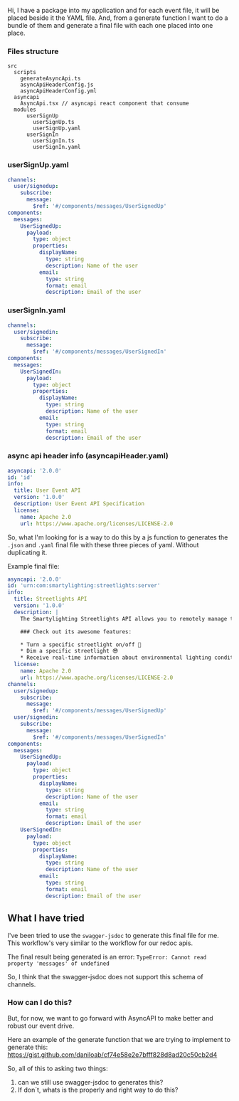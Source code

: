 Hi, I have a package into my application and for each event file, it will be placed beside it the YAML file. And, from a generate function I want to do a bundle of them and generate a final file with each one placed into one place.

### Files structure
```terminal
src
  scripts
    generateAsyncApi.ts
    asyncApiHeaderConfig.js
    asyncApiHeaderConfig.yml
  asyncapi
    AsyncApi.tsx // asyncapi react component that consume 
  modules
      userSignUp
        userSignUp.ts
        userSignUp.yaml
      userSignIn
        userSignIn.ts
        userSignIn.yaml
```

### userSignUp.yaml
```yaml
channels:
  user/signedup:
    subscribe:
      message:
        $ref: '#/components/messages/UserSignedUp'
components:
  messages:
    UserSignedUp:
      payload:
        type: object
        properties:
          displayName:
            type: string
            description: Name of the user
          email:
            type: string
            format: email
            description: Email of the user
```

### userSignIn.yaml
```yaml
channels:
  user/signedin:
    subscribe:
      message:
        $ref: '#/components/messages/UserSignedIn'
components:
  messages:
    UserSignedIn:
      payload:
        type: object
        properties:
          displayName:
            type: string
            description: Name of the user
          email:
            type: string
            format: email
            description: Email of the user

```

### async api header info (asyncapiHeader.yaml)
```yaml
asyncapi: '2.0.0'
id: 'id'
info:
  title: User Event API
  version: '1.0.0'
  description: User Event API Specification
  license:
    name: Apache 2.0
    url: https://www.apache.org/licenses/LICENSE-2.0
```

So, what I'm looking for is a way to do this by a js function to generates the `.json` and `.yaml` final file with these three pieces of yaml. Without duplicating it.

Example final file:
```yaml
asyncapi: '2.0.0'
id: 'urn:com:smartylighting:streetlights:server'
info:
  title: Streetlights API
  version: '1.0.0'
  description: |
    The Smartylighting Streetlights API allows you to remotely manage the city lights.

    ### Check out its awesome features:

    * Turn a specific streetlight on/off 🌃
    * Dim a specific streetlight 😎
    * Receive real-time information about environmental lighting conditions 📈
  license:
    name: Apache 2.0
    url: https://www.apache.org/licenses/LICENSE-2.0
channels:
  user/signedup:
    subscribe:
      message:
        $ref: '#/components/messages/UserSignedUp'
  user/signedin:
    subscribe:
      message:
        $ref: '#/components/messages/UserSignedIn'
components:
  messages:
    UserSignedUp:
      payload:
        type: object
        properties:
          displayName:
            type: string
            description: Name of the user
          email:
            type: string
            format: email
            description: Email of the user
    UserSignedIn:
      payload:
        type: object
        properties:
          displayName:
            type: string
            description: Name of the user
          email:
            type: string
            format: email
            description: Email of the user
```

## What I have tried
I've been tried to use the `swagger-jsdoc` to generate this final file for me. This workflow's very similar to the workflow for our redoc apis.

The final result being generated is an error: `TypeError: Cannot read property 'messages' of undefined`

So, I think that the swagger-jsdoc does not support this schema of channels.

### How can I do this?
But, for now, we want to go forward with AsyncAPI to make better and robust our event drive.

Here an example of the generate function that we are trying to implement to generate this: https://gist.github.com/daniloab/cf74e58e2e7bfff828d8ad20c50cb2d4

So, all of this to asking two things:

1. can we still use swagger-jsdoc to generates this?
2. If don´t, whats is the properly and right way to do this? 